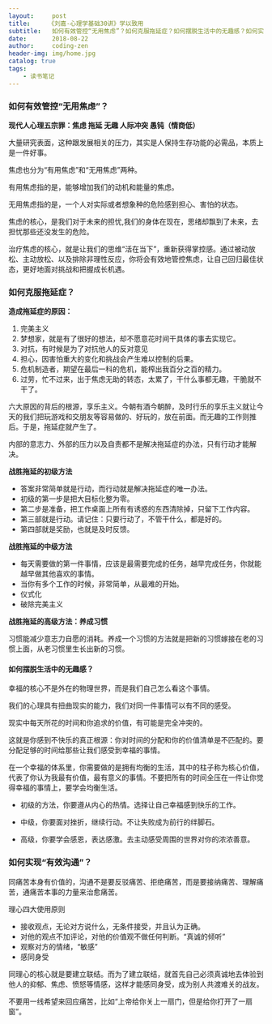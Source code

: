 ```yaml
---
layout:     post
title:     《刘嘉-心理学基础30讲》学以致用
subtitle:   如何有效管控“无用焦虑”？如何克服拖延症？如何摆脱生活中的无趣感？如何实现“有效沟通”？
date:       2018-08-22
author:     coding-zen
header-img: img/home.jpg
catalog: true
tags:
    - 读书笔记
---
```


### 如何有效管控“无用焦虑”？

**现代人心理五宗罪：焦虑 拖延 无趣 人际冲突 愚钝（情商低）**

大量研究表面，这种跟发展相关的压力，其实是人保持生存功能的必需品，本质上是一件好事。

焦虑也分为“有用焦虑”和“无用焦虑”两种。

有用焦虑指的是，能够增加我们的动机和能量的焦虑。

无用焦虑指的是，一个人对实际或者想象种的危险感到担心、害怕的状态。

焦虑的核心，是我们对于未来的担忧,我们的身体在现在，思绪却飘到了未来，去担忧那些还没发生的危险。

治疗焦虑的核心，就是让我们的思维“活在当下”，重新获得掌控感。通过被动放松、主动放松、以及排除非理性反应，你将会有效地管控焦虑，让自己回归最佳状态，更好地面对挑战和把握成长机遇。

### 如何克服拖延症？

**造成拖延症的原因：**

1. 完美主义
2. 梦想家，就是有了很好的想法，却不愿意花时间干具体的事去实现它。
3. 对抗，有时候是为了对抗他人的反对意见
4. 担心，因害怕重大的变化和挑战会产生难以控制的后果。
5. 危机制造者，期望在最后一科的危机，能榨出我百分之百的精力。
6. 过劳，忙不过来，出于焦虑无助的转态，太累了，干什么事都无趣，干脆就不干了。

六大原因的背后的根源，享乐主义。今朝有酒今朝醉，及时行乐的享乐主义就让今天的我们把玩游戏和交朋友等容易做的、好玩的，放在前面。而无趣的工作则推后。于是，拖延症就产生了。

内部的意志力、外部的压力以及自责都不是解决拖延症的办法，只有行动才能解决。

**战胜拖延的初级方法**

- 答案非常简单就是行动，而行动就是解决拖延症的唯一办法。
- 初级的第一步是把大目标化整为零。
- 第二步是准备，把工作桌面上所有有诱惑的东西清除掉，只留下工作内容。
- 第三部就是行动。请记住：只要行动了，不管干什么，都是好的。
- 第四部就是奖励，也就是及时反馈。

**战胜拖延的中级方法**

- 每天需要做的第一件事情，应该是最需要完成的任务，越早完成任务，你就能越早做其他喜欢的事情。
- 当你有多个工作的时候，非常简单，从最难的开始。
- 仪式化
- 破除完美主义

**战胜拖延的高级方法：养成习惯**

习惯能减少意志力自愿的消耗。养成一个习惯的方法就是把新的习惯嫁接在老的习惯上面，从老习惯里生长出新的习惯。

#### 如何摆脱生活中的无趣感？

幸福的核心不是外在的物理世界，而是我们自己怎么看这个事情。

我们的心理具有扭曲现实的能力，我们对同一件事情可以有不同的感受。

现实中每天所花的时间和你追求的价值，有可能是完全冲突的。

这就是你感到不快乐的真正根源：你对时间的分配和你的价值清单是不匹配的。要分配足够的时间给那些让我们感受到幸福的事情。

在一个幸福的体系里，你需要做的是拥有均衡的生活，其中的柱子称为核心价值，代表了你认为我最有价值，最有意义的事情。不要把所有的时间全压在一件让你觉得幸福的事情上，要学会均衡生活。

- 初级的方法，你要遵从内心的热情。选择让自己幸福感到快乐的工作。

- 中级，你要面对挫折，继续行动。不让失败成为前行的绊脚石。

- 高级，你要学会感恩，表达感激。去主动感受周围的世界对你的浓浓善意。


### 如何实现“有效沟通”？

同痛苦本身有价值的，沟通不是要反驳痛苦、拒绝痛苦，而是要接纳痛苦、理解痛苦，通痛苦本事的力量来治愈痛苦。

理心四大使用原则

- 接收观点，无论对方说什么，无条件接受，并且认为正确。
- 对他的观点不加评论，对他的价值观不做任何判断。“真诚的倾听”
- 观察对方的情绪，“敏感”
- 感同身受

同理心的核心就是要建立联结。而为了建立联结，就首先自己必须真诚地去体验到他人的抑郁、焦虑、愤怒等情感，这样才能感同身受，成为别人共渡难关的战友。

不要用一线希望来回应痛苦，比如“上帝给你关上一扇门，但是给你打开了一扇窗”。
